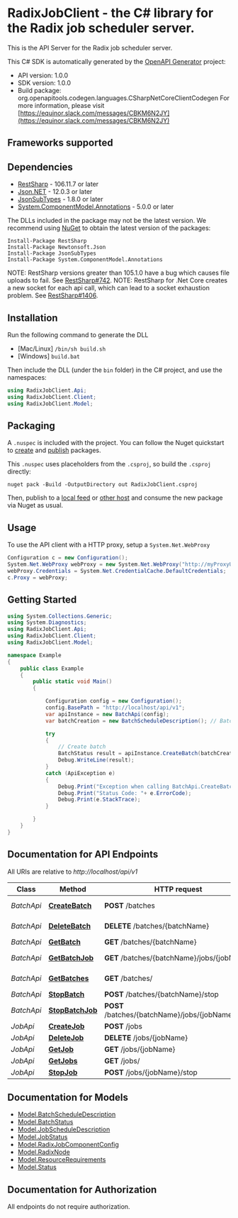 # RadixJobClient - the C# library for the Radix job scheduler server.

This is the API Server for the Radix job scheduler server.

This C# SDK is automatically generated by the [OpenAPI Generator](https://openapi-generator.tech) project:

- API version: 1.0.0
- SDK version: 1.0.0
- Build package: org.openapitools.codegen.languages.CSharpNetCoreClientCodegen
    For more information, please visit [https://equinor.slack.com/messages/CBKM6N2JY](https://equinor.slack.com/messages/CBKM6N2JY)

<a name="frameworks-supported"></a>
## Frameworks supported

<a name="dependencies"></a>
## Dependencies

- [RestSharp](https://www.nuget.org/packages/RestSharp) - 106.11.7 or later
- [Json.NET](https://www.nuget.org/packages/Newtonsoft.Json/) - 12.0.3 or later
- [JsonSubTypes](https://www.nuget.org/packages/JsonSubTypes/) - 1.8.0 or later
- [System.ComponentModel.Annotations](https://www.nuget.org/packages/System.ComponentModel.Annotations) - 5.0.0 or later

The DLLs included in the package may not be the latest version. We recommend using [NuGet](https://docs.nuget.org/consume/installing-nuget) to obtain the latest version of the packages:
```
Install-Package RestSharp
Install-Package Newtonsoft.Json
Install-Package JsonSubTypes
Install-Package System.ComponentModel.Annotations
```

NOTE: RestSharp versions greater than 105.1.0 have a bug which causes file uploads to fail. See [RestSharp#742](https://github.com/restsharp/RestSharp/issues/742).
NOTE: RestSharp for .Net Core creates a new socket for each api call, which can lead to a socket exhaustion problem. See [RestSharp#1406](https://github.com/restsharp/RestSharp/issues/1406).

<a name="installation"></a>
## Installation
Run the following command to generate the DLL
- [Mac/Linux] `/bin/sh build.sh`
- [Windows] `build.bat`

Then include the DLL (under the `bin` folder) in the C# project, and use the namespaces:
```csharp
using RadixJobClient.Api;
using RadixJobClient.Client;
using RadixJobClient.Model;
```
<a name="packaging"></a>
## Packaging

A `.nuspec` is included with the project. You can follow the Nuget quickstart to [create](https://docs.microsoft.com/en-us/nuget/quickstart/create-and-publish-a-package#create-the-package) and [publish](https://docs.microsoft.com/en-us/nuget/quickstart/create-and-publish-a-package#publish-the-package) packages.

This `.nuspec` uses placeholders from the `.csproj`, so build the `.csproj` directly:

```
nuget pack -Build -OutputDirectory out RadixJobClient.csproj
```

Then, publish to a [local feed](https://docs.microsoft.com/en-us/nuget/hosting-packages/local-feeds) or [other host](https://docs.microsoft.com/en-us/nuget/hosting-packages/overview) and consume the new package via Nuget as usual.

<a name="usage"></a>
## Usage

To use the API client with a HTTP proxy, setup a `System.Net.WebProxy`
```csharp
Configuration c = new Configuration();
System.Net.WebProxy webProxy = new System.Net.WebProxy("http://myProxyUrl:80/");
webProxy.Credentials = System.Net.CredentialCache.DefaultCredentials;
c.Proxy = webProxy;
```

<a name="getting-started"></a>
## Getting Started

```csharp
using System.Collections.Generic;
using System.Diagnostics;
using RadixJobClient.Api;
using RadixJobClient.Client;
using RadixJobClient.Model;

namespace Example
{
    public class Example
    {
        public static void Main()
        {

            Configuration config = new Configuration();
            config.BasePath = "http://localhost/api/v1";
            var apiInstance = new BatchApi(config);
            var batchCreation = new BatchScheduleDescription(); // BatchScheduleDescription | Batch to create

            try
            {
                // Create batch
                BatchStatus result = apiInstance.CreateBatch(batchCreation);
                Debug.WriteLine(result);
            }
            catch (ApiException e)
            {
                Debug.Print("Exception when calling BatchApi.CreateBatch: " + e.Message );
                Debug.Print("Status Code: "+ e.ErrorCode);
                Debug.Print(e.StackTrace);
            }

        }
    }
}
```

<a name="documentation-for-api-endpoints"></a>
## Documentation for API Endpoints

All URIs are relative to *http://localhost/api/v1*

Class | Method | HTTP request | Description
------------ | ------------- | ------------- | -------------
*BatchApi* | [**CreateBatch**](docs/BatchApi.md#createbatch) | **POST** /batches | Create batch
*BatchApi* | [**DeleteBatch**](docs/BatchApi.md#deletebatch) | **DELETE** /batches/{batchName} | Delete batch
*BatchApi* | [**GetBatch**](docs/BatchApi.md#getbatch) | **GET** /batches/{batchName} | Gets batch
*BatchApi* | [**GetBatchJob**](docs/BatchApi.md#getbatchjob) | **GET** /batches/{batchName}/jobs/{jobName} | Gets batch job
*BatchApi* | [**GetBatches**](docs/BatchApi.md#getbatches) | **GET** /batches/ | Gets batches
*BatchApi* | [**StopBatch**](docs/BatchApi.md#stopbatch) | **POST** /batches/{batchName}/stop | Stop batch
*BatchApi* | [**StopBatchJob**](docs/BatchApi.md#stopbatchjob) | **POST** /batches/{batchName}/jobs/{jobName}/stop | Stop batch job
*JobApi* | [**CreateJob**](docs/JobApi.md#createjob) | **POST** /jobs | Create job
*JobApi* | [**DeleteJob**](docs/JobApi.md#deletejob) | **DELETE** /jobs/{jobName} | Delete job
*JobApi* | [**GetJob**](docs/JobApi.md#getjob) | **GET** /jobs/{jobName} | Gets job
*JobApi* | [**GetJobs**](docs/JobApi.md#getjobs) | **GET** /jobs/ | Gets jobs
*JobApi* | [**StopJob**](docs/JobApi.md#stopjob) | **POST** /jobs/{jobName}/stop | Stop job


<a name="documentation-for-models"></a>
## Documentation for Models

 - [Model.BatchScheduleDescription](docs/BatchScheduleDescription.md)
 - [Model.BatchStatus](docs/BatchStatus.md)
 - [Model.JobScheduleDescription](docs/JobScheduleDescription.md)
 - [Model.JobStatus](docs/JobStatus.md)
 - [Model.RadixJobComponentConfig](docs/RadixJobComponentConfig.md)
 - [Model.RadixNode](docs/RadixNode.md)
 - [Model.ResourceRequirements](docs/ResourceRequirements.md)
 - [Model.Status](docs/Status.md)


<a name="documentation-for-authorization"></a>
## Documentation for Authorization

All endpoints do not require authorization.

